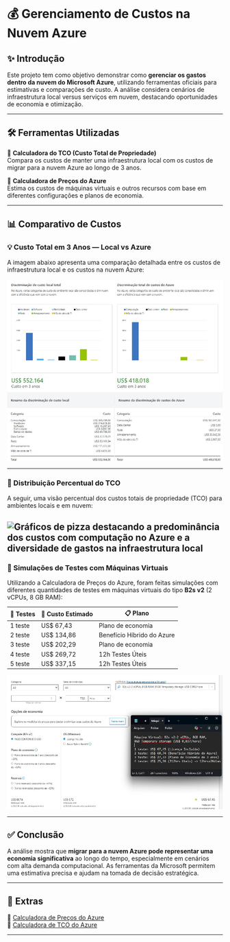 # 💰 Gerenciamento de Custos na Nuvem Azure

## ✨ Introdução

Este projeto tem como objetivo demonstrar como **gerenciar os gastos dentro da nuvem do Microsoft Azure**, utilizando ferramentas oficiais para estimativas e comparações de custo. A análise considera cenários de infraestrutura local versus serviços em nuvem, destacando oportunidades de economia e otimização.

---

## 🛠️ Ferramentas Utilizadas

🔹 **Calculadora do TCO (Custo Total de Propriedade)**  
Compara os custos de manter uma infraestrutura local com os custos de migrar para a nuvem Azure ao longo de 3 anos.

🔹 **Calculadora de Preços do Azure**  
Estima os custos de máquinas virtuais e outros recursos com base em diferentes configurações e planos de economia.

---

## 📊 Comparativo de Custos

### 💡 Custo Total em 3 Anos — Local vs Azure

A imagem abaixo apresenta uma comparação detalhada entre os custos de infraestrutura local e os custos na nuvem Azure:

![Discriminação de custos locais e na nuvem Azure, incluindo hardware, software, energia, armazenamento e mão de obra de TI.](./Resumo_Custo_Total.jpg)

---

### 🧮 Distribuição Percentual do TCO

A seguir, uma visão percentual dos custos totais de propriedade (TCO) para ambientes locais e em nuvem:

![Gráficos de pizza destacando a predominância dos custos com computação no Azure e a diversidade de gastos na infraestrutura local](./Previsão_de_Custos_3_Anos.jpg)
---

### 🧪 Simulações de Testes com Máquinas Virtuais

Utilizando a Calculadora de Preços do Azure, foram feitas simulações com diferentes quantidades de testes em máquinas virtuais do tipo **B2s v2** (2 vCPUs, 8 GB RAM):

| 🧪 Testes | 💸 Custo Estimado | 📋 Plano |
|----------|------------------|----------|
| 1 teste  | US$ 67,43        | Plano de economia |
| 2 teste  | US$ 134,86       | Benefício Híbrido do Azure |
| 3 teste  | US$ 202,29       | Plano de economia |
| 4 teste  | US$ 269,72       | 12h Testes Úteis |
| 5 teste  | US$ 337,15       | 12h Testes Úteis |

![Simulação de preços com diferentes cenários de uso](./Previsão_de_Custos_Máquina_Virtual.jpg)

---

## ✅ Conclusão

A análise mostra que **migrar para a nuvem Azure pode representar uma economia significativa** ao longo do tempo, especialmente em cenários com alta demanda computacional. As ferramentas da Microsoft permitem uma estimativa precisa e ajudam na tomada de decisão estratégica.

---

## 📎 Extras

🔗 [Calculadora de Preços do Azure](https://azure.microsoft.com/pt-br/pricing/calculator/)  
🔗 [Calculadora de TCO do Azure](https://azure.microsoft.com/pt-br/pricing/tco/calculator/)

---

